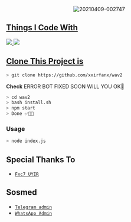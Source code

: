 <p align="center">
<img src="https://i.ibb.co/ts5vdNw/20210409-002747.jpg" alt="20210409-002747" border="0">
</p>
<p align="center">
<a href="https://github.com/xxirfanx">
</p>

  
## Things I Code With
<p>
    <img
        src="https://img.shields.io/badge/node.js%20-%2343853D.svg?&style=for-the-badge&logo=node.js&logoColor=white" />
    <img
        src="https://img.shields.io/badge/javascript%20-%23323330.svg?&style=for-the-badge&logo=javascript&logoColor=%23F7DF1E" />



## Clone This Project is

```bash
> git clone https://github.com/xxirfanx/wav2
```

**Check**
ERROR BOT FIXED SOON WILL YOU OK🙂

```bash
> cd wav2
> bash install.sh
> npm start
> Done ✅🥺🙌
```

### Usage
```bash
> node index.js
```


## Special Thanks To
* [`Fxc7 UYIR`](https://github.com/Fxc7)

## Sosmed
* [`Telegram admin`](https://t.me/LAU_BRO)
* [`WhatsApp Admin`](http://wa.me/687718888)
